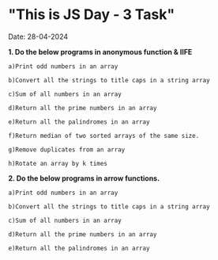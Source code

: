 # "This is JS Day - 3 Task"
Date: 28-04-2024

**1. Do the below programs in anonymous function & IIFE**

    a)Print odd numbers in an array

    b)Convert all the strings to title caps in a string array

    c)Sum of all numbers in an array

    d)Return all the prime numbers in an array

    e)Return all the palindromes in an array

    f)Return median of two sorted arrays of the same size.

    g)Remove duplicates from an array

    h)Rotate an array by k times


**2. Do the below programs in arrow functions.**

    a)Print odd numbers in an array

    b)Convert all the strings to title caps in a string array

    c)Sum of all numbers in an array

    d)Return all the prime numbers in an array

    e)Return all the palindromes in an array
